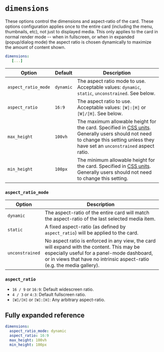 # `dimensions`

These options control the dimensions and aspect-ratio of the card. These options
configuration applies once to the entire card (including the menu, thumbnails,
etc), not just to displayed media. This only applies to the card in normal
render mode -- when in fullscreen, or when in expanded (popup/dialog mode) the
aspect ratio is chosen dynamically to maximize the amount of content shown.

```yaml
dimensions:
   [...]
```

| Option | Default | Description |
| - | - | - |
| `aspect_ratio_mode` | `dynamic` | The aspect ratio mode to use. Acceptable values: `dynamic`, `static`, `unconstrained`. See below. |
| `aspect_ratio` | `16:9` | The aspect ratio  to use. Acceptable values: `[W]:[H]` or `[W]/[H]`. See below. |
| `max_height` | `100vh` | The maximum allowable height for the card. Specified in [CSS units](https://developer.mozilla.org/en-US/docs/Learn/CSS/Building_blocks/Values_and_units). Generally users should not need to change this setting unless they have set an `unconstrained` aspect ratio. |
| `min_height` | `100px` | The minimum allowable height for the card. Specified in [CSS units](https://developer.mozilla.org/en-US/docs/Learn/CSS/Building_blocks/Values_and_units). Generally users should not need to change this setting. |

### `aspect_ratio_mode`

| Option | Description |
| - | - |
| `dynamic` | The aspect-ratio of the entire card will match the aspect-ratio of the last selected media item. |
| `static` | A fixed aspect-ratio (as defined by `aspect_ratio`) will be applied to the card. |
| `unconstrained` | No aspect ratio is enforced in any view, the card will expand with the content. This may be especially useful for a panel-mode dashboard, or in views that have no intrinsic aspect-ratio (e.g. the media gallery). |

### `aspect_ratio`

* `16 / 9` or `16:9`: Default widescreen ratio.
* `4 / 3` or `4:3`: Default fullscreen ratio.
* `[W]/[H]` or `[W]:[H]`: Any arbitrary aspect-ratio.

## Fully expanded reference

[](common/expanded-warning.md ':include')

```yaml
dimensions:
  aspect_ratio_mode: dynamic
  aspect_ratio: 16:9
  max_height: 100vh
  min_height: 100px
```
